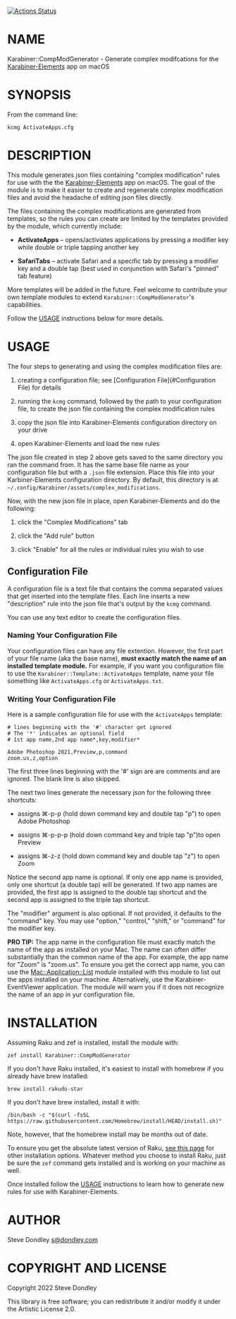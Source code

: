 [![Actions Status](https://github.com/sdondley/Karabiner-CompModGenerator/workflows/test/badge.svg)](https://github.com/sdondley/Karabiner-CompModGenerator/actions)

NAME
====

Karabiner::CompModGenerator - Generate complex modifcations for the [Karabiner-Elements](https://karabiner-elements.pqrs.org) app on macOS

SYNOPSIS
========

From the command line:

    kcmg ActivateApps.cfg

DESCRIPTION
===========

This module generates json files containing "complex modification" rules for use with the the [Karabiner-Elements](https://karabiner-elements.pqrs.org) app on macOS. The goal of the module is to make it easier to create and regenerate complex modification files and avoid the headache of editing json files directly.

The files containing the complex modifications are generated from templates, so the rules you can create are limited by the templates provided by the module, which currently include:

  * **ActivateApps** – opens/activiates applications by pressing a modifier key while double or triple tapping another key

  * **SafariTabs** – activate Safari and a specific tab by pressing a modifier key and a double tap (best used in conjunction with Safari's "pinned" tab feature)

More templates will be added in the future. Feel welcome to contribute your own template modules to extend `Karabiner::CompModGenerator`'s capabilities.

Follow the [USAGE](#USAGE) instructions below for more details.

USAGE
=====

The four steps to generating and using the complex modification files are:

1. creating a configuration file; see [Configuration File](#Configuration File) for details

2. running the `kcmg` command, followed by the path to your configuration file, to create the json file containing the complex modification rules

3. copy the json file into Karabiner-Elements configuration directory on your drive

4. open Karabiner-Elements and load the new rules

The json file created in step 2 above gets saved to the same directory you ran the command from. It has the same base file name as your configuration file but with a `.json` file extension. Place this file into your Karbiner-Elements configuration directory. By default, this directory is at `~/.config/Karabiner/assets/complex_modifications`.

Now, with the new json file in place, open Karabiner-Elements and do the following:

1. click the "Complex Modifications" tab

2. click the "Add rule" button

3. click "Enable" for all the rules or individual rules you wish to use

Configuration File
------------------

A configuration file is a text file that contains the comma separated values that get inserted into the template files. Each line inserts a new "description" rule into the json file that's output by the `kcmg` command. 

You can use any text editor to create the configuration files.

### Naming Your Configuration File

Your configuration files can have any file extention. However, the first part of your file name (aka the base name), **must exactly match the name of an installed template module.** For example, if you want you configuration file to use the `Karabiner::Template::ActivateApps` template, name your file something like `ActivateApps.cfg` or `ActivateApps.txt`.

### Writing Your Configuration File

Here is a sample configuration file for use with the `ActivateApps` template:

    # lines beginning with the '#' character get ignored
    # The '*' indicates an optional field
    # 1st app name,2nd app name*,key,modifier*

    Adobe Photoshop 2021,Preview,p,command
    zoom.us,z,option

The first three lines beginning with the '#' sign are are comments and are ignored. The blank line is also skipped.

The next two lines generate the necessary json for the following three shortcuts:

  * assigns ⌘-p-p (hold down command key and double tap "p") to open Adobe Photoshop

  * assigns ⌘-p-p-p (hold down command key and triple tap "p")to open Preview

  * assigns ⌘-z-z (hold down command key and double tap "z") to open Zoom

Notice the second app name is optional. If only one app name is provided, only one shortcut (a double tap) will be generated. If two app names are provided, the first app is assigned to the double tap shortcut and the second app is assigned to the triple tap shortcut.

The "modifier" argument is also optional. If not provided, it defaults to the "command" key. You may use "option," "control," "shift," or "command" for the modifier key.

**PRO TIP:** The app name in the configuration file must exactly match the name of the app as installed on your Mac. The name can often differ substantially than the common name of the app. For example, the app name for "Zoom" is "zoom.us". To ensure you get the correct app name, you can use the [Mac::Application::List](Mac::Application::List) module installed with this module to list out the apps installed on your machine. Alternatively, use the Karabiner-EventViewer application. The module will warn you if it does not recognize the name of an app in yur configuration file.

INSTALLATION
============

Assuming Raku and zef is installed, install the module with:

`zef install Karabiner::CompModGenerator`

If you don't have Raku installed, it's easiest to install with homebrew if you already have brew installed:

`brew install rakudo-star`

If you don't have brew installed, install it with:

`/bin/bash -c "$(curl -fsSL https://raw.githubusercontent.com/Homebrew/install/HEAD/install.sh)"`

Note, however, that the homebrew install may be months out of date.

To ensure you get the absolute latest version of Raku, [see this page](https://course.raku.org/essentials/how-to-install-rakudo/) for other installation options. Whatever method you choose to install Raku, just be sure the `zef` command gets installed and is working on your machine as well.

Once installed follow the [USAGE](#USAGE) instructions to learn how to generate new rules for use with Karabiner-Elements.

AUTHOR
======

Steve Dondley <s@dondley.com>

COPYRIGHT AND LICENSE
=====================

Copyright 2022 Steve Dondley

This library is free software; you can redistribute it and/or modify it under the Artistic License 2.0.

